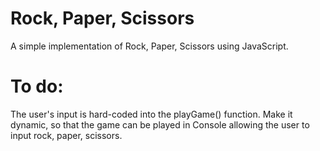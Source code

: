 # Rock, Paper, Scissors

A simple implementation of Rock, Paper, Scissors using JavaScript.

To do:
======
The user's input is hard-coded into the playGame() function. Make it dynamic,
so that the game can be played in Console allowing the user to input rock,
paper, scissors.
